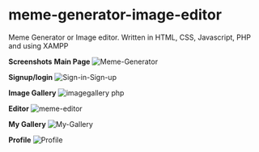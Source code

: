 # meme-generator-image-editor
Meme Generator or Image editor. Written in HTML, CSS, Javascript, PHP and using XAMPP

**Screenshots**
**Main Page**
![Meme-Generator](https://github.com/Shamoil009/meme-generator-image-editor/assets/77117702/62bdaca7-7ad6-4b38-81b9-6f6f02992162)

**Signup/login**
![Sign-in-Sign-up](https://github.com/Shamoil009/meme-generator-image-editor/assets/77117702/10e8d72a-0c8d-4e38-af93-bc051313f2e4)

**Image Gallery**
![imagegallery php](https://github.com/Shamoil009/meme-generator-image-editor/assets/77117702/772f5abc-64e5-4480-87c6-5527cb34eaa3)

**Editor**
![meme-editor](https://github.com/Shamoil009/meme-generator-image-editor/assets/77117702/206ef4a7-d793-4097-910d-0f71215f8fe8)

**My Gallery**
![My-Gallery](https://github.com/Shamoil009/meme-generator-image-editor/assets/77117702/a90c4728-2de2-4ff1-8109-1038654ec8c2)

**Profile**
![Profile](https://github.com/Shamoil009/meme-generator-image-editor/assets/77117702/e891acf6-3ba4-4a1d-93b8-e5e7bee79a76)
